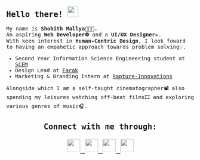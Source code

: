<samp>

<h2>Hello there! <img src="https://github.com/TheDudeThatCode/TheDudeThatCode/blob/master/Assets/Hi.gif" width="29px"></h2>

<p>My name is <strong>Shobith Mallya👨🏻‍💻. </strong><br>
  An aspiring <strong>Web Developer🌐</strong> and a <strong>UI/UX Designer</strong>✒️. 
<br>With keen interest in <strong>Human-Centric Design</strong>, I look foward to having an empahetic approach towards problem solving💡.</p>
</div>

- Second Year Information Science Engineering student at [SCEM](https://www.sahyadri.edu.in/)
- Design Lead at [Farak](https://www.farakofficial.com/)
- Marketing & Branding Intern at [Rapture-Innovations](https://rapture.works/) 

Alongside which I am a self-taught cinematographer📽 also spending my leisures watching off-beat films🎞 and exploring various genres of music🎧.

<h2 align = "center"><strong>Connect with me through:<br>
<p align="center">

<a href="mailto:shobith.mallya8@gmail.com" target="blank">
  <img src="https://img.icons8.com/fluent/48/000000/gmail--v1.png"/ width="35px" height="35px">
 </a>

<a href="https://twitter.com/shobithmlya" target="blank">
  <img src="https://img.icons8.com/fluent/48/000000/twitter.png"/ width="35px" height="35px">
 </a>

<a href="https://www.behance.net/shobithmallya" target="blank">
  <img src="https://img.icons8.com/color/48/000000/behance.png"/ width="35px" height="35px">
 </a>

<a href="https://www.linkedin.com/in/shobithmallya/" target="blank">
  <img src="https://img.icons8.com/fluent/48/000000/linkedin.png"/ width="35px" height="35px">
 </a>

 </samp>

 </p>
